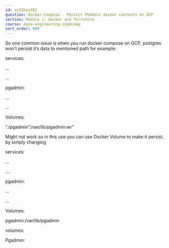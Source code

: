 ```yaml
---
id: ac52bea382
question: Docker-Compose - Persist PGAdmin docker contents on GCP
section: Module 1: Docker and Terraform
course: data-engineering-zoomcamp
sort_order: 890
---
```


So one common issue is when you run docker-compose on GCP, postgres won’t persist it’s data to mentioned path for example:

services:

…

…

pgadmin:

…

…

Volumes:

“./pgadmin”:/var/lib/pgadmin:wr”

Might not work so in this use you can use Docker Volume to make it persist, by simply changing

services:

…

….

pgadmin:

…

…

Volumes:

pgadmin:/var/lib/pgadmin

volumes:

Pgadmin:

